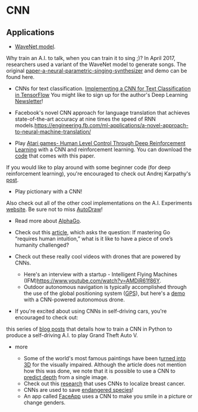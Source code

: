 # CNN
## Applications
- [WaveNet model](https://deepmind.com/blog/article/wavenet-generative-model-raw-audio).

Why train an A.I. to talk, when you can train it to sing ;)? In April 2017, researchers used a variant of the WaveNet model to generate songs. The original [paper-a-neural-parametric-singing-synthesizer](https://arxiv.org/abs/1704.03809) and demo can be found here.
- CNNs for text classification.
[Implementing a CNN for Text Classification in TensorFlow](http://www.wildml.com/2015/12/implementing-a-cnn-for-text-classification-in-tensorflow/)
You might like to sign up for the author's Deep Learning [Newsletter](https://www.getrevue.co/profile/wildml)!

- Facebook's novel CNN approach for language translation that achieves state-of-the-art accuracy at nine times the speed of RNN models.https://engineering.fb.com/ml-applications/a-novel-approach-to-neural-machine-translation/

- Play [Atari games- Human Level Control Through Deep Reinforcement Learning](https://deepmind.com/research/publications/human-level-control-through-deep-reinforcement-learning) with a CNN and reinforcement learning. You can download the [code](https://sites.google.com/a/deepmind.com/dqn/) that comes with this paper.

If you would like to play around with some beginner code (for deep reinforcement learning), you're encouraged to check out Andrej Karpathy's [post](http://karpathy.github.io/2016/05/31/rl/).

- Play pictionary with a CNN!

Also check out all of the other cool implementations on the A.I. Experiments [website](https://experiments.withgoogle.com/collection/ai). Be sure not to miss [AutoDraw](https://www.autodraw.com)!

- Read more about [AlphaGo](https://deepmind.com/research/case-studies/alphago-the-story-so-far).

- Check out this [article](https://www.technologyreview.com/2017/04/28/106009/finding-solace-in-defeat-by-artificial-intelligence/), which asks the question: If mastering Go “requires human intuition,” what is it like to have a piece of one’s humanity challenged?

- Check out these really cool videos with drones that are powered by CNNs.

  - Here's an interview with a startup - Intelligent Flying Machines (IFM)https://www.youtube.com/watch?v=AMDiR61f86Y.
  - Outdoor autonomous navigation is typically accomplished through the use of the global positioning system ([GPS](https://www.droneomega.com/gps-drone-navigation-works/)), but here's a [demo](https://www.youtube.com/watch?v=wSFYOw4VIYY) with a CNN-powered autonomous drone.

- If you're excited about using CNNs in self-driving cars, you're encouraged to check out:

this series of [blog posts](https://pythonprogramming.net/game-frames-open-cv-python-plays-gta-v/) that details how to train a CNN in Python to produce a self-driving A.I. to play Grand Theft Auto V.
- more

  - Some of the world's most famous paintings have been t[urned into 3D](https://www.businessinsider.com/3d-printed-works-of-art-for-the-blind-2016-1) for the visually impaired. Although the article does not mention how this was done, we note that it is possible to use a CNN to [predict depth](https://cs.nyu.edu/~deigen/depth/) from a single image.
  - Check out this [research](https://ai.googleblog.com/2017/03/assisting-pathologists-in-detecting.html) that uses CNNs to localize breast cancer.
  - CNNs are used to save [endangered species](https://blogs.nvidia.com/blog/2016/11/04/saving-endangered-species/?adbsc=social_20170303_70517416)!
  - An app called [FaceApp](https://www.digitaltrends.com/photography/faceapp-neural-net-image-editing/) uses a CNN to make you smile in a picture or change genders.
